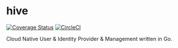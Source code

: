# hive

[![Coverage Status](https://coveralls.io/repos/github/ory/hive/badge.svg?branch=master)](https://coveralls.io/github/ory/hive?branch=master)
[![CircleCI](https://circleci.com/gh/ory/hive/tree/master.svg?style=shield)](https://circleci.com/gh/ory/hive/tree/master)

Cloud Native User &amp; Identity Provider &amp; Management written in Go.

